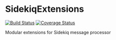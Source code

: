 # SidekiqExtensions

[![Build Status](https://secure.travis-ci.org/freewrite/sidekiq_extensions.png)](http://travis-ci.org/freewrite/sidekiq_extensions)
[![Coverage Status](https://coveralls.io/repos/freewrite/sidekiq_extensions/badge.png?branch=dev)](https://coveralls.io/r/freewrite/sidekiq_extensions)

Modular extensions for Sidekiq message processor

